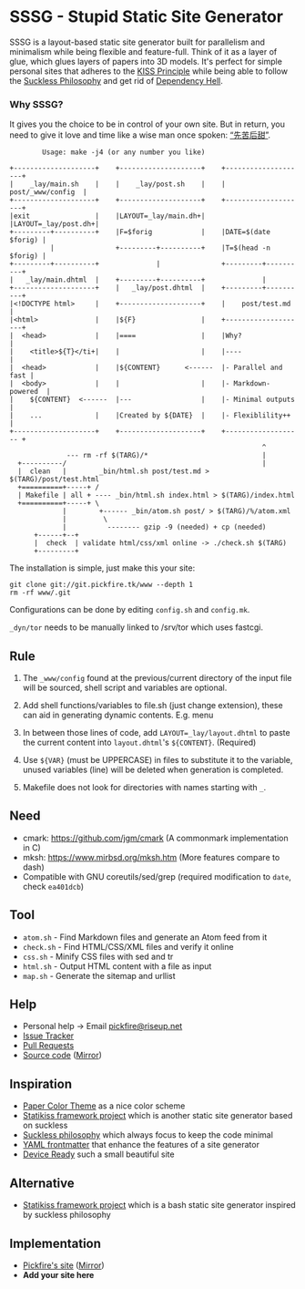 SSSG - Stupid Static Site Generator
===================================

SSSG is a layout-based static site generator built for parallelism and
minimalism while being flexible and feature-full. Think of it as a layer of
glue, which glues layers of papers into 3D models. It's perfect for simple
personal sites that adheres to the [KISS Principle][0] while being able to
follow the [Suckless Philosophy][1] and get rid of [Dependency Hell][2].

[0]: https://en.wikipedia.org/wiki/KISS_principle
[1]: http://suckless.org/philosophy
[2]: https://en.wikipedia.org/wiki/Dependency_hell

### Why SSSG?

It gives you the choice to be in control of your own site. But in return, you
need to give it love and time like a wise man once spoken: [“先苦后甜”][3].

[3]: http://www.zdic.net/sousuo/?q=%E5%85%88%E8%8B%A6%E5%90%8E%E7%94%9C


            Usage: make -j4 (or any number you like)
    
    +--------------------+    +--------------------+    +--------------------+
    |    _lay/main.sh    |    |    _lay/post.sh    |    |  post/_www/config  |
    +--------------------+    +--------------------+    +--------------------+
    |exit                |    |LAYOUT=_lay/main.dh+|    |LAYOUT=_lay/post.dh+|
    +---------+----------+    |F=$forig            |    |DATE=$(date $forig) |
              |               +---------+----------+    |T=$(head -n $forig) |
    +---------+----------+              |               +---------+----------+
    |   _lay/main.dhtml  |    +---------+----------+              |
    +--------------------+    |   _lay/post.dhtml  |    +---------+----------+
    |<!DOCTYPE html>     |    +--------------------+    |    post/test.md    |
    |<html>              |    |${F}                |    +--------------------+
    |  <head>            |    |====                |    |Why?                |
    |    <title>${T}</ti+|    |                    |    |----                |
    |  <head>            |    |${CONTENT}      <------  |- Parallel and fast |
    |  <body>            |    |                    |    |- Markdown-powered  |
    |    ${CONTENT}  <------  |---                 |    |- Minimal outputs   |
    |    ...             |    |Created by ${DATE}  |    |- Flexiblility++    |
    +--------------------+    +--------------------+    +------------------- +
                                                                  ^
                  --- rm -rf $(TARG)/*                            |
      +----------/                                                |
      |  clean   |        _bin/html.sh post/test.md > $(TARG)/post/test.html
      +==========+-----+ /
      | Makefile | all + ---- _bin/html.sh index.html > $(TARG)/index.html
      +==========+-----+ \
                 |        +------ _bin/atom.sh post/ > $(TARG)/%/atom.xml
                 |         \
                 |          -------- gzip -9 (needed) + cp (needed)
          +------+--+
          |  check  | validate html/css/xml online -> ./check.sh $(TARG)
          +---------+

The installation is simple, just make this your site:

    git clone git://git.pickfire.tk/www --depth 1
    rm -rf www/.git

Configurations can be done by editing `config.sh` and `config.mk`.

`_dyn/tor` needs to be manually linked to /srv/tor which uses fastcgi.

Rule
----

1. The `_www/config` found at the previous/current directory of the input file
   will be sourced, shell script and variables are optional.

2. Add shell functions/variables to file.sh (just change extension), these can
   aid in generating dynamic contents. E.g. menu

3. In between those lines of code, add `LAYOUT=_lay/layout.dhtml` to paste the
   current content into `layout.dhtml`'s `${CONTENT}`. (Required)

4. Use `${VAR}` (must be UPPERCASE) in files to substitute it to the variable,
   unused variables (line) will be deleted when generation is completed.

5. Makefile does not look for directories with names starting with `_`.

Need
----
* cmark: <https://github.com/jgm/cmark> (A commonmark implementation in C)
* mksh: <https://www.mirbsd.org/mksh.htm> (More features compare to dash)
* Compatible with GNU coreutils/sed/grep (required modification to `date`, check `ea401dcb`)

Tool
----
- `atom.sh`  - Find Markdown files and generate an Atom feed from it
- `check.sh` - Find HTML/CSS/XML files and verify it online
- `css.sh`   - Minify CSS files with sed and tr
- `html.sh`  - Output HTML content with a file as input
- `map.sh`   - Generate the sitemap and urllist

Help
----
- Personal help -> Email pickfire@riseup.net
- [Issue Tracker](https://github.com/pickfire/sssg/issues)
- [Pull Requests](https://github.com/pickfire/sssg/pulls)
- [Source code](http://git.pickfire.tk/sssg) ([Mirror](https://github.com/pickfire/sssg))

Inspiration
-----------
* [Paper Color Theme](https://github.com/NLKNguyen/papercolor-theme) as a nice
  color scheme
* [Statikiss framework project](https://github.com/moebiuseye/skf) which is
  another static site generator based on suckless
* [Suckless philosophy](http://suckless.org) which always focus to keep the
  code minimal
* [YAML frontmatter](https://jekyllrb.com/docs/frontmatter/) that enhance the
  features of a site generator
* [Device Ready](https://deviceready.net/building-with-make) such a small
  beautiful site

Alternative
-----------
* [Statikiss framework project](https://github.com/moebiuseye/skf) which is
  a bash static site generator inspired by suckless philosophy

Implementation
--------------
* [Pickfire's site](http://pickfire.tk/) ([Mirror](http://pickfire.github.io/))
* **Add your site here**
